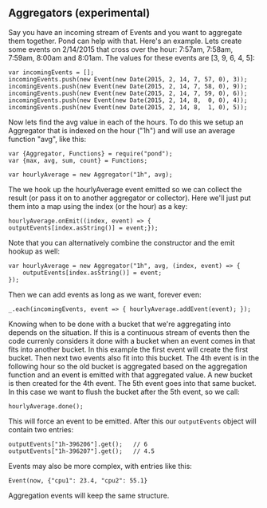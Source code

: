 ## Aggregators (experimental)

Say you have an incoming stream of Events and you want to aggregate them together. Pond can help with that. Here's an example. Lets create some events on 2/14/2015 that cross over the hour: 7:57am, 7:58am, 7:59am, 8:00am and 8:01am. The values for these events are [3, 9, 6, 4, 5]:

    var incomingEvents = [];
    incomingEvents.push(new Event(new Date(2015, 2, 14, 7, 57, 0), 3));
    incomingEvents.push(new Event(new Date(2015, 2, 14, 7, 58, 0), 9));
    incomingEvents.push(new Event(new Date(2015, 2, 14, 7, 59, 0), 6));
    incomingEvents.push(new Event(new Date(2015, 2, 14, 8,  0, 0), 4));
    incomingEvents.push(new Event(new Date(2015, 2, 14, 8,  1, 0), 5));

Now lets find the avg value in each of the hours. To do this we setup an Aggregator that is indexed on the hour ("1h") and will use an average function "avg", like this:

    var {Aggregator, Functions} = require("pond");
    var {max, avg, sum, count} = Functions;
    
    var hourlyAverage = new Aggregator("1h", avg);

The we hook up the hourlyAverage event emitted so we can collect the result (or pass it on to another aggregator or collector). Here we'll just put them into a map using the index (or the hour) as a key:

    hourlyAverage.onEmit((index, event) => { outputEvents[index.asString()] = event;});

Note that you can alternatively combine the constructor and the emit hookup as well:

    var hourlyAverage = new Aggregator("1h", avg, (index, event) => {
        outputEvents[index.asString()] = event;
    });

Then we can add events as long as we want, forever even:

    _.each(incomingEvents, event => { hourlyAverage.addEvent(event); });

Knowing when to be done with a bucket that we're aggregating into depends on the situation. If this is a continuous stream of events then the code currenly considers it done with a bucket when an event comes in that fits into another bucket. In this example the first event will create the first bucket. Then next two events also fit into this bucket. The 4th event is in the following hour so the old bucket is aggregated based on the aggregation function and an event is emitted with that aggregated value. A new bucket is then created for the 4th event. The 5th event goes into that same bucket. In this case we want to flush the bucket after the 5th event, so we call:

    hourlyAverage.done();

This will force an event to be emitted. After this our `outputEvents` object will contain two entries:

    outputEvents["1h-396206"].get();   // 6
    outputEvents["1h-396207"].get();   // 4.5

Events may also be more complex, with entries like this:

    Event(now, {"cpu1": 23.4, "cpu2": 55.1}

Aggregation events will keep the same structure.
